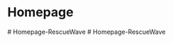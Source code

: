 # Homepage
 
#   H o m e p a g e - R e s c u e W a v e  
 #   H o m e p a g e - R e s c u e W a v e  
 